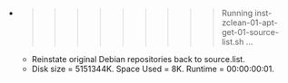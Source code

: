 * >>>>>>>>> Running inst-zclean-01-apt-get-01-source-list.sh ...
  * Reinstate original Debian repositories back to source.list.
  * Disk size = 5151344K. Space Used = 8K. Runtime = 00:00:00:01.
